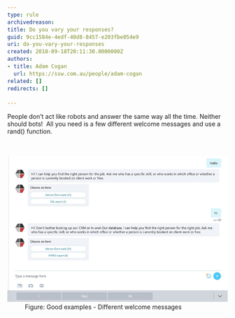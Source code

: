 ```yaml
---
type: rule
archivedreason: 
title: Do you vary your responses?
guid: 9cc1584e-4edf-40d8-8457-e203fbe054e9
uri: do-you-vary-your-responses
created: 2018-09-18T20:11:30.0000000Z
authors:
- title: Adam Cogan
  url: https://ssw.com.au/people/adam-cogan
related: []
redirects: []

---
```



People don’t act like robots and answer the same way all the time. Neither should bots!  All you need is a few different welcome messages and use a rand() function.<br>
<br><excerpt class='endintro'></excerpt><br>
<dl class="goodImage"><dt>​​​<img src="bots-responses.jpg" alt="bots-responses.jpg" /></dt><dd>Figure: Good examples - Different welcome messages​​<br></dd></dl>


